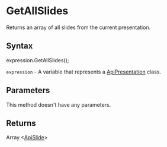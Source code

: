 # GetAllSlides

Returns an array of all slides from the current presentation.

## Syntax

expression.GetAllSlides();

`expression` - A variable that represents a [ApiPresentation](../ApiPresentation.md) class.

## Parameters

This method doesn't have any parameters.

## Returns

Array.<[ApiSlide](../../ApiSlide/ApiSlide.md)>